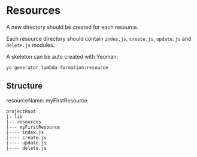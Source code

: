 # Resources

A new directory should be created for each resource.

Each resource directory should contain `indes.js`, `create.js`, `update.js` and `delete.js` modules.

A skeleton can be auto created with Yeoman:

    yo generator lambda-formation:resource

## Structure

  resourceName: myFirstResource

    projectRoot
    |- lib
    |-- resources
    |--- myFirstResource
    |---- index.js
    |---- create.js
    |---- update.js
    |---- delete.js


